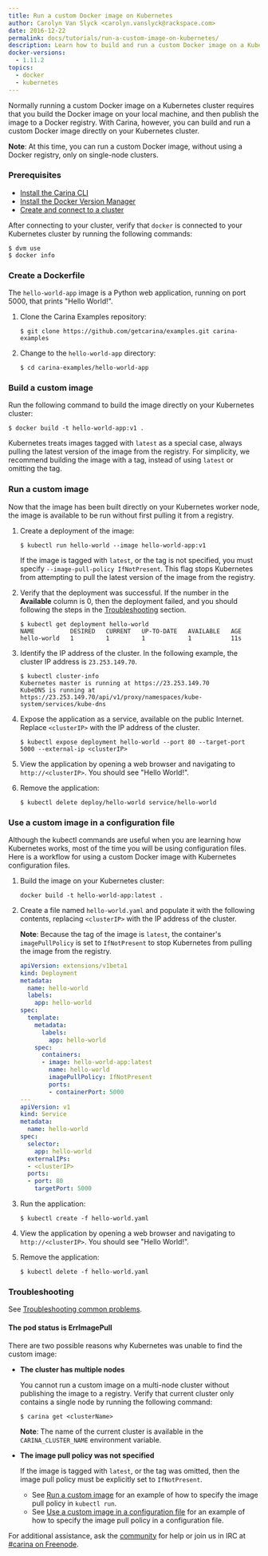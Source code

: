 ```yaml
---
title: Run a custom Docker image on Kubernetes
author: Carolyn Van Slyck <carolyn.vanslyck@rackspace.com>
date: 2016-12-22
permalink: docs/tutorials/run-a-custom-image-on-kubernetes/
description: Learn how to build and run a custom Docker image on a Kubernetes cluster.
docker-versions:
  - 1.11.2
topics:
  - docker
  - kubernetes
---
```


Normally running a custom Docker image on a Kubernetes cluster requires that you
build the Docker image on your local machine, and then publish the image to a
Docker registry. With Carina, however, you can build and run a custom Docker image
directly on your Kubernetes cluster.

**Note**: At this time, you can run a custom Docker image, without using a
Docker registry, only on single-node clusters.

### Prerequisites

* [Install the Carina CLI](docs/getting-started/getting-started-carina-cli/)
* [Install the Docker Version Manager](docs/reference/docker-version-manager/)
* [Create and connect to a cluster](/docs/getting-started/create-connect-cluster/)

After connecting to your cluster, verify that `docker` is connected to your
Kubernetes cluster by running the following commands:

```
$ dvm use
$ docker info
```

### Create a Dockerfile
The `hello-world-app` image is a Python web application, running on port 5000, that prints "Hello World!".

1. Clone the Carina Examples repository:

    ```
    $ git clone https://github.com/getcarina/examples.git carina-examples
    ```

1. Change to the `hello-world-app` directory:

    ```
    $ cd carina-examples/hello-world-app
    ```

### Build a custom image
Run the following command to build the image directly on your Kubernetes cluster:

```
$ docker build -t hello-world-app:v1 .
```

Kubernetes treats images tagged with `latest` as a special case, always pulling
the latest version of the image from the registry. For simplicity, we recommend
building the image with a tag, instead of using `latest` or omitting the tag.

### Run a custom image
Now that the image has been built directly on your Kubernetes worker node,
the image is available to be run without first pulling it from a registry.

1. Create a deployment of the image:

    ```
    $ kubectl run hello-world --image hello-world-app:v1
    ```

    If the image is tagged with `latest`, or the tag is not specified, you must
    specify `--image-pull-policy IfNotPresent`. This flag stops Kubernetes from
    attempting to pull the latest version of the image from the registry.

1. Verify that the deployment was successful. If the number in the **Available** column
    is 0, then the deployment failed, and you should following the steps in the
    [Troubleshooting](#troubleshooting) section.

    ```
    $ kubectl get deployment hello-world
    NAME          DESIRED   CURRENT   UP-TO-DATE   AVAILABLE   AGE
    hello-world   1         1         1            1           11s
    ```

1. Identify the IP address of the cluster. In the following example, the cluster IP address is `23.253.149.70`.

    ```
    $ kubectl cluster-info
    Kubernetes master is running at https://23.253.149.70
    KubeDNS is running at https://23.253.149.70/api/v1/proxy/namespaces/kube-system/services/kube-dns
    ```

1. Expose the application as a service, available on the public Internet.
    Replace `<clusterIP>` with the IP address of the cluster.

    ```
    $ kubectl expose deployment hello-world --port 80 --target-port 5000 --external-ip <clusterIP>
    ```

1. View the application by opening a web browser and navigating to `http://<clusterIP>`.
    You should see "Hello World!".

1. Remove the application:

    ```
    $ kubectl delete deploy/hello-world service/hello-world
    ```

### Use a custom image in a configuration file
Although the kubectl commands are useful when you are learning how Kubernetes works, most
of the time you will be using configuration files. Here is a workflow for
using a custom Docker image with Kubernetes configuration files.

1. Build the image on your Kubernetes cluster:

    ```
    docker build -t hello-world-app:latest .
    ```

1. Create a file named `hello-world.yaml` and populate it with the following contents,
    replacing `<clusterIP>` with the IP address of the cluster.

    **Note**: Because the tag of the image is `latest`, the container's `imagePullPolicy`
    is set to `IfNotPresent` to stop Kubernetes from pulling the image from the registry.

    ```yaml
    apiVersion: extensions/v1beta1
    kind: Deployment
    metadata:
      name: hello-world
      labels:
        app: hello-world
    spec:
      template:
        metadata:
          labels:
            app: hello-world
        spec:
          containers:
          - image: hello-world-app:latest
            name: hello-world
            imagePullPolicy: IfNotPresent
            ports:
            - containerPort: 5000
    ---
    apiVersion: v1
    kind: Service
    metadata:
      name: hello-world
    spec:
      selector:
        app: hello-world
      externalIPs:
      - <clusterIP>
      ports:
      - port: 80
        targetPort: 5000
    ```

1. Run the application:

    ```
    $ kubectl create -f hello-world.yaml
    ```

1. View the application by opening a web browser and navigating to `http://<clusterIP>`.
    You should see "Hello World!".

1. Remove the application:

    ```
    $ kubectl delete -f hello-world.yaml
    ```

### Troubleshooting

See [Troubleshooting common problems]({{site.baseurl}}/docs/troubleshooting/common-problems/).

#### The pod status is ErrImagePull

There are two possible reasons why Kubernetes was unable to find the custom image:

* **The cluster has multiple nodes**

    You cannot run a custom image on a multi-node cluster without publishing the image to a registry.
    Verify that current cluster only contains a single node by running the following command:

    ```
    $ carina get <clusterName>
    ```

    **Note**: The name of the current cluster is available in the `CARINA_CLUSTER_NAME` environment variable.

    <a id="image-pull-policy"></a>

* **The image pull policy was not specified**

    If the image is tagged with `latest`, or the tag was omitted, then the image pull
    policy must be explicitly set to `IfNotPresent`.

    * See [Run a custom image](#run-a-custom-image) for an example of how to specify
      the image pull policy in `kubectl run`.
    * See [Use a custom image in a configuration file](#use-a-custom-image-in-a-configuration-file)
      for an example of how to specify the image pull policy in a configuration file.

For additional assistance, ask the [community](https://community.getcarina.com/) for help or join us in IRC at [#carina on Freenode](http://webchat.freenode.net/?channels=carina).
